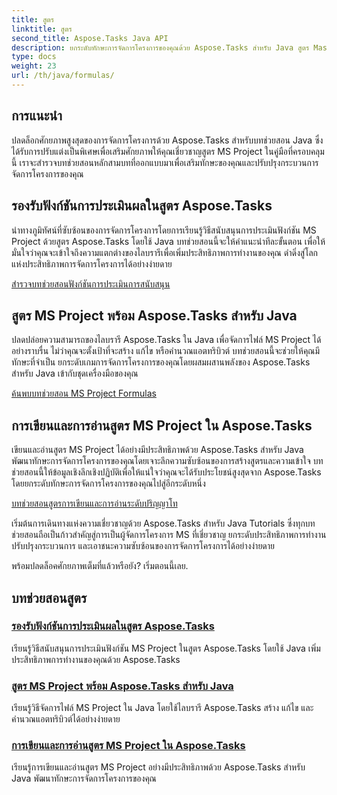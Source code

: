 ```yaml
---
title: สูตร
linktitle: สูตร
second_title: Aspose.Tasks Java API
description: ยกระดับทักษะการจัดการโครงการของคุณด้วย Aspose.Tasks สำหรับ Java สูตร Master MS Project เพิ่มประสิทธิภาพการทำงาน และเขียน/อ่านสูตรอย่างมีประสิทธิภาพได้อย่างง่ายดาย
type: docs
weight: 23
url: /th/java/formulas/
---
```


## การแนะนำ

ปลดล็อกศักยภาพสูงสุดของการจัดการโครงการด้วย Aspose.Tasks สำหรับบทช่วยสอน Java ซึ่งได้รับการปรับแต่งเป็นพิเศษเพื่อเสริมศักยภาพให้คุณเชี่ยวชาญสูตร MS Project ในคู่มือที่ครอบคลุมนี้ เราจะสำรวจบทช่วยสอนหลักสามบทที่ออกแบบมาเพื่อเสริมทักษะของคุณและปรับปรุงกระบวนการจัดการโครงการของคุณ

## รองรับฟังก์ชันการประเมินผลในสูตร Aspose.Tasks
นำทางภูมิทัศน์ที่ซับซ้อนของการจัดการโครงการโดยการเรียนรู้วิธีสนับสนุนการประเมินฟังก์ชัน MS Project ด้วยสูตร Aspose.Tasks โดยใช้ Java บทช่วยสอนนี้จะให้คำแนะนำทีละขั้นตอน เพื่อให้มั่นใจว่าคุณจะเข้าใจถึงความแตกต่างของไลบรารีเพื่อเพิ่มประสิทธิภาพการทำงานของคุณ ดำดิ่งสู่โลกแห่งประสิทธิภาพการจัดการโครงการได้อย่างง่ายดาย

[สำรวจบทช่วยสอนฟังก์ชันการประเมินการสนับสนุน](./evaluation-functions/)

## สูตร MS Project พร้อม Aspose.Tasks สำหรับ Java
ปลดปล่อยความสามารถของไลบรารี Aspose.Tasks ใน Java เพื่อจัดการไฟล์ MS Project ได้อย่างราบรื่น ไม่ว่าคุณจะตั้งเป้าที่จะสร้าง แก้ไข หรือคำนวณแอตทริบิวต์ บทช่วยสอนนี้จะช่วยให้คุณมีทักษะที่จำเป็น ยกระดับเกมการจัดการโครงการของคุณโดยผสมผสานพลังของ Aspose.Tasks สำหรับ Java เข้ากับชุดเครื่องมือของคุณ

[ค้นพบบทช่วยสอน MS Project Formulas](./work-with-formulas/)

## การเขียนและการอ่านสูตร MS Project ใน Aspose.Tasks
เขียนและอ่านสูตร MS Project ได้อย่างมีประสิทธิภาพด้วย Aspose.Tasks สำหรับ Java พัฒนาทักษะการจัดการโครงการของคุณโดยเจาะลึกความซับซ้อนของการสร้างสูตรและความเข้าใจ บทช่วยสอนนี้ให้ข้อมูลเชิงลึกเชิงปฏิบัติเพื่อให้แน่ใจว่าคุณจะได้รับประโยชน์สูงสุดจาก Aspose.Tasks โดยยกระดับทักษะการจัดการโครงการของคุณไปสู่อีกระดับหนึ่ง

[บทช่วยสอนสูตรการเขียนและการอ่านระดับปริญญาโท](./write-read-formulas/)

เริ่มต้นการเดินทางแห่งความเชี่ยวชาญด้วย Aspose.Tasks สำหรับ Java Tutorials ซึ่งทุกบทช่วยสอนถือเป็นก้าวสำคัญสู่การเป็นผู้จัดการโครงการ MS ที่เชี่ยวชาญ ยกระดับประสิทธิภาพการทำงาน ปรับปรุงกระบวนการ และเอาชนะความซับซ้อนของการจัดการโครงการได้อย่างง่ายดาย

พร้อมปลดล็อคศักยภาพเต็มที่แล้วหรือยัง? เริ่มตอนนี้เลย.

## บทช่วยสอนสูตร
### [รองรับฟังก์ชันการประเมินผลในสูตร Aspose.Tasks](./evaluation-functions/)
เรียนรู้วิธีสนับสนุนการประเมินฟังก์ชัน MS Project ในสูตร Aspose.Tasks โดยใช้ Java เพิ่มประสิทธิภาพการทำงานของคุณด้วย Aspose.Tasks
### [สูตร MS Project พร้อม Aspose.Tasks สำหรับ Java](./work-with-formulas/)
เรียนรู้วิธีจัดการไฟล์ MS Project ใน Java โดยใช้ไลบรารี Aspose.Tasks สร้าง แก้ไข และคำนวณแอตทริบิวต์ได้อย่างง่ายดาย
### [การเขียนและการอ่านสูตร MS Project ใน Aspose.Tasks](./write-read-formulas/)
เรียนรู้การเขียนและอ่านสูตร MS Project อย่างมีประสิทธิภาพด้วย Aspose.Tasks สำหรับ Java พัฒนาทักษะการจัดการโครงการของคุณ
